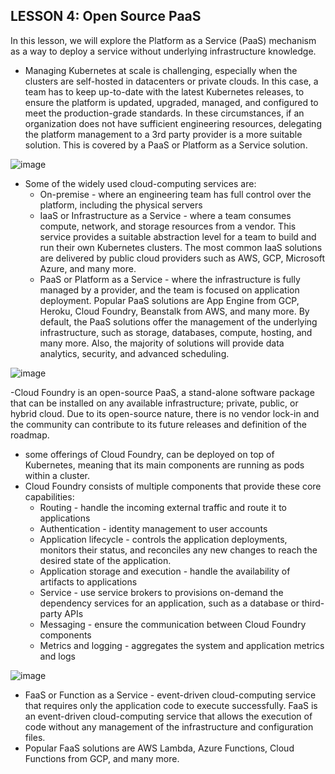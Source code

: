 ## LESSON 4: Open Source PaaS
In this lesson, we will explore the Platform as a Service (PaaS) mechanism as a way to deploy a service without underlying infrastructure knowledge.

- Managing Kubernetes at scale is challenging, especially when the clusters are self-hosted in datacenters or private clouds. In this case, a team has to keep up-to-date with the latest Kubernetes releases, to ensure the platform is updated, upgraded, managed, and configured to meet the production-grade standards. In these circumstances, if an organization does not have sufficient engineering resources, delegating the platform management to a 3rd party provider is a more suitable solution. This is covered by a PaaS or Platform as a Service solution.

![image](https://user-images.githubusercontent.com/13144571/126059718-1bdc9571-2cfc-4fb1-a886-bd4b139ad82f.png)

- Some of the widely used cloud-computing services are:
  - On-premise - where an engineering team has full control over the platform, including the physical servers
  - IaaS or Infrastructure as a Service - where a team consumes compute, network, and storage resources from a vendor. This service provides a suitable abstraction level for a team to build and run their own Kubernetes clusters. The most common IaaS solutions are delivered by public cloud providers such as AWS, GCP, Microsoft Azure, and many more.
  - PaaS or Platform as a Service - where the infrastructure is fully managed by a provider, and the team is focused on application deployment. Popular PaaS solutions are App Engine from GCP, Heroku, Cloud Foundry, Beanstalk from AWS, and many more. By default, the PaaS solutions offer the management of the underlying infrastructure, such as storage, databases, compute, hosting, and many more. Also, the majority of solutions will provide data analytics, security, and advanced scheduling.

![image](https://user-images.githubusercontent.com/13144571/126059688-ebbb6a4c-68f2-4426-99b4-2e49d88bbd5f.png)

-Cloud Foundry is an open-source PaaS, a stand-alone software package that can be installed on any available infrastructure; private, public, or hybrid cloud. Due to its open-source nature, there is no vendor lock-in and the community can contribute to its future releases and definition of the roadmap.
  - some offerings of Cloud Foundry, can be deployed on top of Kubernetes, meaning that its main components are running as pods within a cluster.
  - Cloud Foundry consists of multiple components that provide these core capabilities:
    - Routing - handle the incoming external traffic and route it to applications
    - Authentication - identity management to user accounts
    - Application lifecycle - controls the application deployments, monitors their status, and reconciles any new changes to reach the desired state of the application.
    - Application storage and execution - handle the availability of artifacts to applications
    - Service - use service brokers to provisions on-demand the dependency services for an application, such as a database or third-party APIs
    - Messaging - ensure the communication between Cloud Foundry components
    - Metrics and logging - aggregates the system and application metrics and logs

![image](https://user-images.githubusercontent.com/13144571/126060306-a03a54b9-a490-4208-9350-e2556fb34727.png)
- FaaS or Function as a Service - event-driven cloud-computing service that requires only the application code to execute successfully. FaaS is an event-driven cloud-computing service that allows the execution of code without any management of the infrastructure and configuration files.
- Popular FaaS solutions are AWS Lambda, Azure Functions, Cloud Functions from GCP, and many more.
